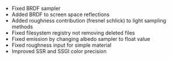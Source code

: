 - Fixed BRDF sampler
- Added BRDF to screen space reflections
- Added roughness contribution (fresnel schlick) to light sampling methods
- Fixed filesystem registry not removing deleted files
- Fixed emission by changing albedo sampler to float value
- Fixed roughness input for simple material
- Improved SSR and SSGI color precision
